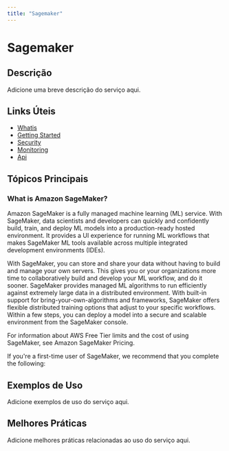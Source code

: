 ```yaml
---
title: "Sagemaker"
---
```


# Sagemaker

## Descrição

Adicione uma breve descrição do serviço aqui.

## Links Úteis

- [Whatis](https://docs.aws.amazon.com/sagemaker/latest/dg/whatis.html)
- [Getting Started](https://docs.aws.amazon.com/sagemaker/latest/dg/getting-started.html)
- [Security](https://docs.aws.amazon.com/sagemaker/latest/dg/security.html)
- [Monitoring](https://docs.aws.amazon.com/sagemaker/latest/dg/monitoring.html)
- [Api](https://docs.aws.amazon.com/sagemaker/latest/dg/api.html)

## Tópicos Principais

### What is Amazon SageMaker?

Amazon SageMaker is a fully managed machine learning (ML) service. With SageMaker, data scientists and
    developers can quickly and confidently build, train, and deploy ML models into a
    production-ready hosted environment. It provides a UI experience for running ML workflows that
    makes SageMaker ML tools available across multiple integrated development environments (IDEs). 

With SageMaker, you can store and share your data without having to build and manage your own
    servers. This gives you or your organizations more time to collaboratively build and develop
    your ML workflow, and do it sooner. SageMaker provides managed ML algorithms to run efficiently
    against extremely large data in a distributed environment. With built-in support for
    bring-your-own-algorithms and frameworks, SageMaker offers flexible distributed training options that
    adjust to your specific workflows. Within a few steps, you can deploy a model into a secure and
    scalable environment from the SageMaker console.

For information about AWS Free Tier limits
      and the cost of using SageMaker, see Amazon SageMaker
        Pricing.

If you're a first-time user of SageMaker, we recommend that you complete the following:

## Exemplos de Uso

Adicione exemplos de uso do serviço aqui.

## Melhores Práticas

Adicione melhores práticas relacionadas ao uso do serviço aqui.
